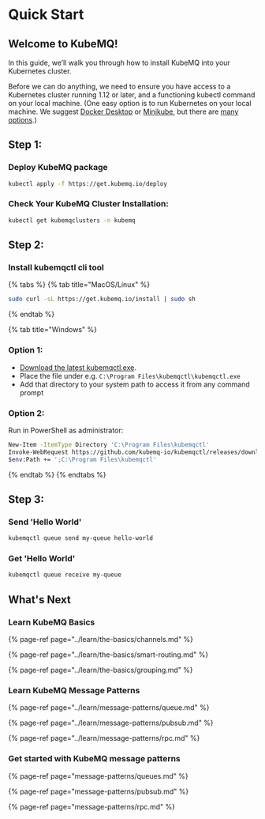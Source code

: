 # Quick Start

## **Welcome to KubeMQ!**

In this guide, we’ll walk you through how to install KubeMQ into your Kubernetes cluster.

Before we can do anything, we need to ensure you have access to a Kubernetes cluster running 1.12 or later, and a functioning kubectl command on your local machine. \(One easy option is to run Kubernetes on your local machine. We suggest [Docker Desktop](https://www.docker.com/products/docker-desktop) or [Minikube](https://kubernetes.io/docs/tasks/tools/install-minikube/), but there are [many options](https://kubernetes.io/docs/setup/).\)

## Step 1:

### Deploy KubeMQ package

```bash
kubectl apply -f https://get.kubemq.io/deploy
```

### Check Your KubeMQ Cluster Installation:

```bash
kubectl get kubemqclusters -n kubemq
```

## Step 2:

### Install kubemqctl cli tool

{% tabs %}
{% tab title="MacOS/Linux" %}
```bash
sudo curl -sL https://get.kubemq.io/install | sudo sh
```
{% endtab %}

{% tab title="Windows" %}
### Option 1:

* [Download the latest kubemqctl.exe](https://github.com/kubemq-io/kubemqctl/releases/download/latest/kubemqctl.exe).
* Place the file under e.g. `C:\Program Files\kubemqctl\kubemqctl.exe`
* Add that directory to your system path to access it from any command prompt

### Option 2:

Run in PowerShell as administrator:

```bash
New-Item -ItemType Directory 'C:\Program Files\kubemqctl'
Invoke-WebRequest https://github.com/kubemq-io/kubemqctl/releases/download/latest/kubemqctl.exe -OutFile 'C:\Program Files\kubemqctl\kubemqctl.exe'
$env:Path += ';C:\Program Files\kubemqctl'
```
{% endtab %}
{% endtabs %}

## Step 3:

### Send 'Hello World'

```bash
kubemqctl queue send my-queue hello-world
```

### Get 'Hello World'

```bash
kubemqctl queue receive my-queue
```

## What's Next

### Learn KubeMQ Basics

{% page-ref page="../learn/the-basics/channels.md" %}

{% page-ref page="../learn/the-basics/smart-routing.md" %}

{% page-ref page="../learn/the-basics/grouping.md" %}

### Learn KubeMQ Message Patterns

{% page-ref page="../learn/message-patterns/queue.md" %}

{% page-ref page="../learn/message-patterns/pubsub.md" %}

{% page-ref page="../learn/message-patterns/rpc.md" %}

### Get started with KubeMQ message patterns

{% page-ref page="message-patterns/queues.md" %}

{% page-ref page="message-patterns/pubsub.md" %}

{% page-ref page="message-patterns/rpc.md" %}

